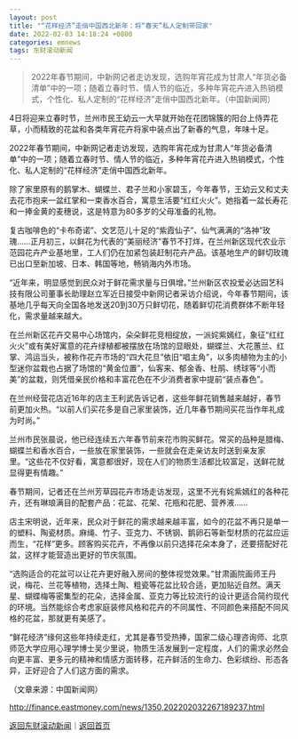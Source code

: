 ```yaml
---
layout: post
title: "“花样经济”走俏中国西北新年：将“春天”私人定制带回家"
date: 2022-02-03 14:18:24 +0800
categories: emnews
tags: 东财滚动新闻
---
```

> 2022年春节期间，中新网记者走访发现，选购年宵花成为甘肃人“年货必备清单”中的一项；随着立春时节、情人节的临近，多种年宵花卉进入热销模式，个性化、私人定制的“花样经济”走俏中国西北新年。（中国新闻网）

<p>4日将迎来立春时节，兰州市民王幼云一大早就开始在花团锦簇的阳台上侍弄花草，小而精致的花盆和各类年宵花卉将家中装点出了新春的气息，年味十足。</p>
 <p>2022年春节期间，中新网记者走访发现，选购年宵花成为甘肃人“年货必备清单”中的一项；随着立春时节、情人节的临近，多种年宵花卉进入热销模式，个性化、私人定制的“花样经济”走俏中国西北新年。</p>
 <p>除了家里原有的鹅掌木、蝴蝶兰、君子兰和小家碧玉，今年春节，王幼云又和丈夫去花市抱来一盆红掌和一束香水百合，寓意生活要“红红火火”。她指着一盆长寿花和一捧金黄的麦穗说，这是特意为80多岁的父母准备的礼物。</p>
 <p>复古咖啡色的“卡布奇诺”、文艺范儿十足的“紫霞仙子”、仙气满满的“洛神”玫瑰……正月初三，以鲜花为代表的“美丽经济”春节不打烊，在兰州新区现代农业示范园花卉产业基地里，工人们仍在加紧包装赶制花卉产品。该基地生产的鲜切玫瑰已出口至新加坡、日本、韩国等地，畅销海内外市场。</p>
 <p>“近年来，明显感觉到民众对于鲜花需求量与日俱增。”兰州新区农投爱必达园艺科技有限公司董事长助理赵立军近日接受中新网记者采访介绍说，今年春节期间，该基地几乎每天向全国各地发送20到30万只鲜切花，随着鲜切花消费群体不断年轻化，需求量越来越大。</p>
 <p>在兰州新区花卉交易中心场馆内，朵朵鲜花竞相绽放，一派姹紫嫣红，象征“红红火火”或有美好寓意的花卉绿植都被摆放在场馆的显眼处，蝴蝶兰、大花蕙兰、红掌、鸿运当头，被称作花卉市场的“四大花旦”依旧“唱主角”，以多肉植物为主的小型迷你盆栽也占据了场馆的“黄金位置”，仙客来、郁金香、杜鹃、绣球等“小而美”的盆栽，则凭借亲民价格和丰富花色在不少消费者家中提前“装点春色”。</p>
 <p>在兰州经营花店近16年的店主王利武告诉记者，这些年鲜花销售越来越好，春节前更加火热。“以前人们买花多是自己家里装饰，近几年春节期间买花当作年礼成为时尚。”</p>
 <p>兰州市民张晨说，他已经连续五六年春节前来花市购买鲜花。常买的品种是腊梅、蝴蝶兰和香水百合，一些放在家里装饰，一些就会在走亲访友时送到亲友家里。“这些花不仅好看，寓意都很好，现在人们的物质生活都比较富足，送鲜花就显得更有情趣。”</p>
 <p>春节期间，记者还在兰州芳草园花卉市场走访发现，这里不光有姹紫嫣红的各种花卉，还有琳琅满目的配套产品：花盆、花架、花瓶和花肥、营养液……</p>
 <p>店主宋明说，近年来，民众对于鲜花的需求越来越丰富，如今的花盆不再只是单一的塑料、陶瓷材质。麻绳、竹子、亚克力、不锈钢、鹅卵石等新型材质的花盆应运而生，“花样”更多。顾客购买花卉，不再像以前只选择花朵本身了，还要搭配好花盆，这样才能营造出更好的节庆氛围。</p>
 <p>“选购适合的花盆可以让花卉更好融入房间的整体视觉效果。”甘肃画院画师王丹说，梅花、兰花等植物，选择土陶、粗瓷等花盆比较合适，更加贴近自然。满天星、蝴蝶梅等密集型的花朵，选择金属、亚克力等比较流行的设计更适合简约现代的环境。当然能综合考虑家庭装修风格和花卉的不同属性、不同颜色来搭配不同风格的花盆，那就更有美感了。</p>
 <p>“鲜花经济”缘何这些年持续走红，尤其是春节受热捧，国家二级心理咨询师、北京师范大学应用心理学博士吴少里说，物质生活发展到一定程度，人们的需求必然会向更丰富、更多元的精神和情感方面转移，花卉鲜活的生命力、色彩缤纷、形态各异，正好迎合了人们这方面的需求。</p><p class="em_media">（文章来源：中国新闻网）</p>

<http://finance.eastmoney.com/news/1350,202202032267189237.html>

[返回东财滚动新闻](//finews.withounder.com/emnews/)｜[返回首页](//finews.withounder.com/)